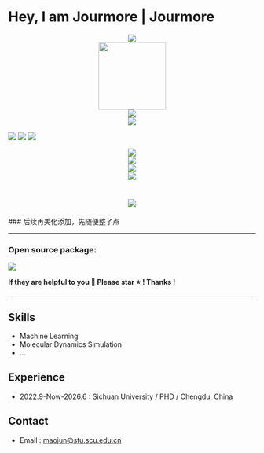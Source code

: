 # Hey, I am Jourmore | Jourmore

<div align="center"> <img src="https://metrics.lecoq.io/jourmore?template=classic&config.timezone=Asia%2FShanghai"> </div>

<div align="center"> <img height="137px" src="https://github-readme-stats.vercel.app/api?username=jourmore&hide_title=true&hide_border=true&show_icons=trueline_height=21&text_color=000&icon_color=000&bg_color=0,ea6161,ffc64d,fffc4d,52fa5a&theme=graywhite" /> </div>

<div align="center"> <img src="https://github-readme-stats.vercel.app/api/top-langs/?username=jourmore&hide_title=true&hide_border=true&layout=compact&langs_count=6&text_color=000&icon_color=fff&bg_color=0,52fa5a,4dfcff,c64dff&theme=graywhite" /> </div>

<div align="center"> <img src="https://github-profile-trophy.vercel.app/?username=jourmore" /> </div>

<span > <img src="https://img.shields.io/badge/-HTML5-E34F26?style=flat-square&logo=html5&logoColor=white" /> <img src="https://img.shields.io/badge/-CSS3-1572B6?style=flat-square&logo=css3" /> <img src="https://img.shields.io/badge/-JavaScript-oringe?style=flat-square&logo=javascript" /> </span>

<div align="center"> <img src="https://visitor-badge.glitch.me/badge?page_id=jourmore" /> </div>

<div align="center"> <img src="https://activity-graph.herokuapp.com/graph?username=jourmore&theme=xcode" /> </div>

<div align="center"> <img src="https://github-readme-streak-stats.herokuapp.com/?user=jourmore" /> </div>

<div align="center"> <img src="https://stats.justsong.cn/api/csdn?id=qq_39607403"> </div>

<h1 align="center"> <a href="https://sunguoqi.com/"> <img src="https://readme-typing-svg.herokuapp.com/?lines=console.log(%22Hello%2C%20World!%22);Good Today!&center=true&size=27"> </a> </h1>
### 后续再美化添加，先随便整了点

---

### Open source package: 

[![](https://github.com/jourmore)](https://github.com/jourmore)

**If they are helpful to you 🌈 Please star ⭐️ ! Thanks !**

---

## Skills
- Machine Learning 
- Molecular Dynamics Simulation
- ...

## Experience
- 2022.9-Now-2026.6 : Sichuan University /  PHD / Chengdu, China

## Contact
-  Email : maojun@stu.scu.edu.cn
